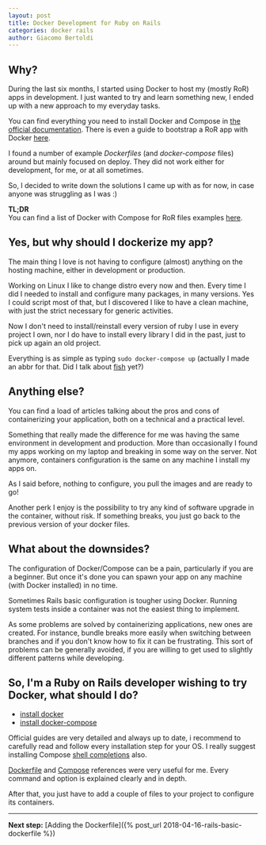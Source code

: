 ```yaml
---
layout: post
title: Docker Development for Ruby on Rails
categories: docker rails
author: Giacomo Bertoldi
---
```



## Why?

During the last six months, I started using Docker to host my (mostly RoR) apps in development.
I just wanted to try and learn something new, I ended up with a new approach to my everyday tasks.

You can find everything you need to install Docker and Compose in [the official documentation](https://docs.docker.com/).
There is even a guide to bootstrap a RoR app with Docker [here](https://docs.docker.com/compose/rails/).

I found a number of example _Dockerfiles_ (and _docker-compose_ files) around but mainly focused on deploy. They did not work either for development, for me, or at all sometimes.

So, I decided to write down the solutions I came up with as for now, in case anyone was struggling as I was :)

**TL;DR**<br/>
You can find a list of Docker with Compose for RoR files examples [here](https://github.com/rubynetti/ror-docker-templates).

## Yes, but why should I dockerize my app?

The main thing I love is not having to configure (almost) anything on the hosting machine, either in development or production.

Working on Linux I like to change distro every now and then. Every time I did I needed to install and configure many packages, in many versions. Yes I could script most of that, but I discovered I like to have a clean machine, with just the strict necessary for generic activities.

Now I don't need to install/reinstall every version of ruby I use in every project I own, nor I do have to install every library I did in the past, just to pick up again an old project.

Everything is as simple as typing `sudo docker-compose up` (actually I made an abbr for that. Did I talk about [fish](https://fishshell.com/) yet?)


## Anything else?

You can find a load of articles talking about the pros and cons of containerizing your application, both on a technical and a practical level.

Something that really made the difference for me was having the same environment in development and production. More than occasionally I found my apps working on my laptop and breaking in some way on the server. Not anymore, containers configuration is the same on any machine I install my apps on.

As I said before, nothing to configure, you pull the images and are ready to go!

Another perk I enjoy is the possibility to try any kind of software upgrade in the container, without risk. If something breaks, you just go back to the previous version of your docker files.


## What about the downsides?

The configuration of Docker/Compose can be a pain, particularly if you are a beginner. But once it's done you can spawn your app on any machine (with Docker installed) in no time.

Sometimes Rails basic configuration is tougher using Docker. Running system tests inside a container was not the easiest thing to implement.

As some problems are solved by containerizing applications, new ones are created.
For instance, bundle breaks more easily when switching between branches and if you don't know how to fix it can be frustrating.
This sort of problems can be generally avoided, if you are willing to get used to slightly different patterns while developing.


## So, I'm a Ruby on Rails developer wishing to try Docker, what should I do?

* [install docker](https://docs.docker.com/)
* [install docker-compose](https://docs.docker.com/compose/install/)

Official guides are very detailed and always up to date, i recommend to carefully read and follow every installation step for your OS. I really suggest installing Compose [shell completions](https://docs.docker.com/compose/completion/) also.

[Dockerfile](https://docs.docker.com/engine/reference/builder/)
and [Compose](https://docs.docker.com/compose/compose-file/)
references were very useful for me. Every command and option is explained clearly and in depth.

After that, you just have to add a couple of files to your project to configure its containers.


<hr/>

**Next step:** [Adding the Dockerfile]({% post_url 2018-04-16-rails-basic-dockerfile %})
